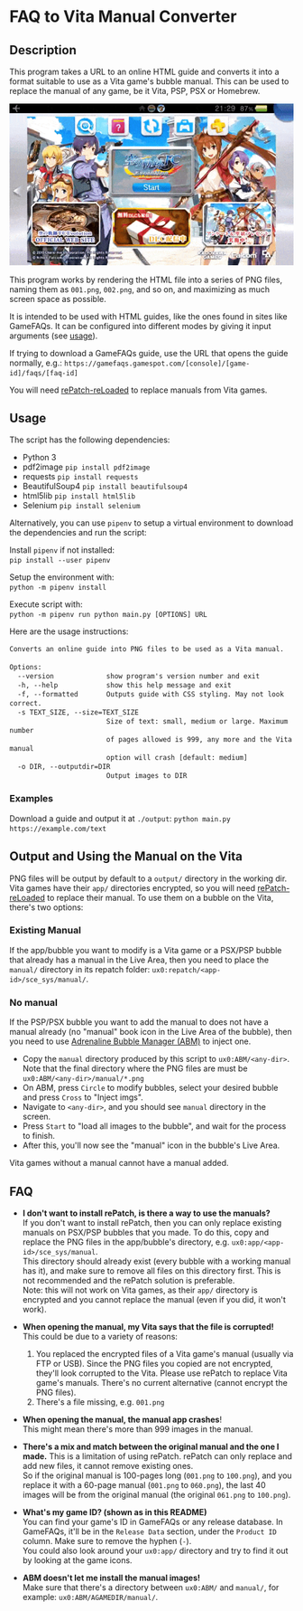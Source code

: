 # FAQ to Vita Manual Converter

## Description

This program takes a URL to an online HTML guide and converts it into a format suitable to use as a Vita game's bubble manual. This can be used to replace the manual of any game, be it Vita, PSP, PSX or Homebrew.

![Demo](img/demo.gif)

This program works by rendering the HTML file into a series of PNG files, naming them as `001.png`, `002.png`, and so on, and maximizing as much screen space as possible.

It is intended to be used with HTML guides, like the ones found in sites like GameFAQs. It can be configured into different modes by giving it input arguments (see [usage](#usage)).

If trying to download a GameFAQs guide, use the URL that opens the guide normally, e.g.:
`https://gamefaqs.gamespot.com/[console]/[game-id]/faqs/[faq-id]`

You will need [rePatch-reLoaded](https://github.com/SonicMastr/rePatch-reLoaded) to replace manuals from Vita games.


## Usage

The script has the following dependencies:
* Python 3
* pdf2image `pip install pdf2image`
* requests `pip install requests`
* BeautifulSoup4 `pip install beautifulsoup4`
* html5lib `pip install html5lib`
* Selenium `pip install selenium`

Alternatively, you can use `pipenv` to setup a virtual environment to download the dependencies and run the script:

Install `pipenv` if not installed:  
`pip install --user pipenv`

Setup the environment with:  
`python -m pipenv install`

Execute script with:  
`python -m pipenv run python main.py [OPTIONS] URL`

Here are the usage instructions:

```
Converts an online guide into PNG files to be used as a Vita manual.

Options:
  --version             show program's version number and exit
  -h, --help            show this help message and exit
  -f, --formatted       Outputs guide with CSS styling. May not look correct.
  -s TEXT_SIZE, --size=TEXT_SIZE
                        Size of text: small, medium or large. Maximum number
                        of pages allowed is 999, any more and the Vita manual
                        option will crash [default: medium]
  -o DIR, --outputdir=DIR
                        Output images to DIR
```

### Examples

Download a guide and output it at `./output`:
`python main.py https://example.com/text`


## Output and Using the Manual on the Vita

PNG files will be output by default to a `output/` directory in the working dir. Vita games have their `app/` directories encrypted, so you will need [rePatch-reLoaded](https://github.com/SonicMastr/rePatch-reLoaded) to replace their manual. To use them on a bubble on the Vita, there's two options:

### Existing Manual
If the app/bubble you want to modify is a Vita game or a PSX/PSP bubble that already has a manual in the Live Area, then you need to place the `manual/` directory in its repatch folder: `ux0:repatch/<app-id>/sce_sys/manual/`. 

### No manual
If the PSP/PSX bubble you want to add the manual to does not have a manual already (no "manual" book icon in the Live Area of the bubble), then you need to use [Adrenaline Bubble Manager (ABM)](https://github.com/ONElua/AdrenalineBubbleManager) to inject one.

- Copy the `manual` directory produced by this script to `ux0:ABM/<any-dir>`. Note that the final directory where the PNG files are must be `ux0:ABM/<any-dir>/manual/*.png` 
- On ABM, press `Circle` to modify bubbles, select your desired bubble and press `Cross` to "Inject imgs". 
- Navigate to `<any-dir>`, and you should see `manual` directory in the screen. 
- Press `Start` to "load all images to the bubble", and wait for the process to finish. 
- After this, you'll now see the "manual" icon in the bubble's Live Area.

Vita games without a manual cannot have a manual added.

## FAQ

* **I don't want to install rePatch, is there a way to use the manuals?**  
  If you don't want to install rePatch, then you can only replace existing manuals on PSX/PSP bubbles that you made. To do this, copy and replace the PNG files in the app/bubble's directory, e.g. `ux0:app/<app-id>/sce_sys/manual`.  
  This directory should already exist (every bubble with a working manual has it), and make sure to remove all files on this directory first. This is not recommended and the rePatch solution is preferable.  
  Note: this will not work on Vita games, as their `app/` directory is encrypted and you cannot replace the manual (even if you did, it won't work).

* **When opening the manual, my Vita says that the file is corrupted!**  
  This could be due to a variety of reasons:
  1. You replaced the encrypted files of a Vita game's manual (usually via FTP or USB). Since the PNG files you copied are not encrypted, they'll look corrupted to the Vita. Please use rePatch to replace Vita game's manuals. There's no current alternative (cannot encrypt the PNG files).
  2. There's a file missing, e.g. `001.png`

* **When opening the manual, the manual app crashes**!  
  This might mean there's more than 999 images in the manual.

* **There's a mix and match between the original manual and the one I made.**
  This is a limitation of using rePatch. rePatch can only replace and add new files, it cannot remove existing ones.  
  So if the original manual is 100-pages long (`001.png` to `100.png`), and you replace it with a 60-page manual (`001.png` to `060.png`), the last 40 images will be from the original manual (the original `061.png` to `100.png`).

* **What's my game ID? (shown as <app-id> in this README)**  
  You can find your game's ID in GameFAQs or any release database. In GameFAQs, it'll be in the `Release Data` section, under the `Product ID` column. Make sure to remove the hyphen (`-`).  
  You could also look around your `ux0:app/` directory and try to find it out by looking at the game icons.

* **ABM doesn't let me install the manual images!**  
  Make sure that there's a directory between `ux0:ABM/` and `manual/`, for example: `ux0:ABM/AGAMEDIR/manual/`.

